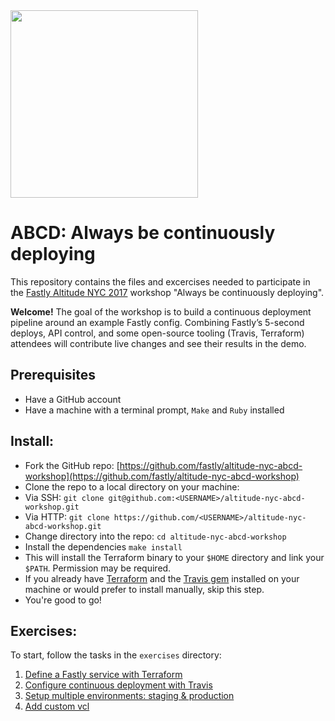 <img src="https://www.fastly.com/altitude-nyc/images/footer-logo.png" width="300">

# ABCD: Always be continuously deploying
This repository contains the files and excercises needed to participate in the [Fastly Altitude NYC 2017]() workshop "Always be continuously deploying".

**Welcome!**
The goal of the workshop is to build a continuous deployment pipeline around an example Fastly config. Combining Fastly’s 5-second deploys, API control, and some open-source tooling (Travis, Terraform) attendees will contribute live changes and see their results in the demo.

## Prerequisites
- Have a GitHub account
- Have a machine with a terminal prompt, `Make` and `Ruby` installed

## Install:
- Fork the GitHub repo: [https://github.com/fastly/altitude-nyc-abcd-workshop](https://github.com/fastly/altitude-nyc-abcd-workshop)
- Clone the repo to a local directory on your machine:
 - Via SSH: `git clone git@github.com:<USERNAME>/altitude-nyc-abcd-workshop.git`
 - Via HTTP: `git clone https://github.com/<USERNAME>/altitude-nyc-abcd-workshop.git`
- Change directory into the repo: `cd altitude-nyc-abcd-workshop`
- Install the dependencies `make install`
 - This will install the Terraform binary to your `$HOME` directory and link your `$PATH`. Permission may be required.
 -  If you already have [Terraform](https://www.terraform.io/downloads.html) and the [Travis gem](https://github.com/travis-ci/travis.rb#installation) installed on your machine or would prefer to install manually, skip this step.
- You're good to go!

## Exercises:
To start, follow the tasks in the `exercises` directory:

1. [Define a Fastly service with Terraform](exercises/1.md)
2. [Configure continuous deployment with Travis](exercises/2.md)
3. [Setup multiple environments: staging & production](exercises/3.md)
4. [Add custom vcl](exercises/4.md)
